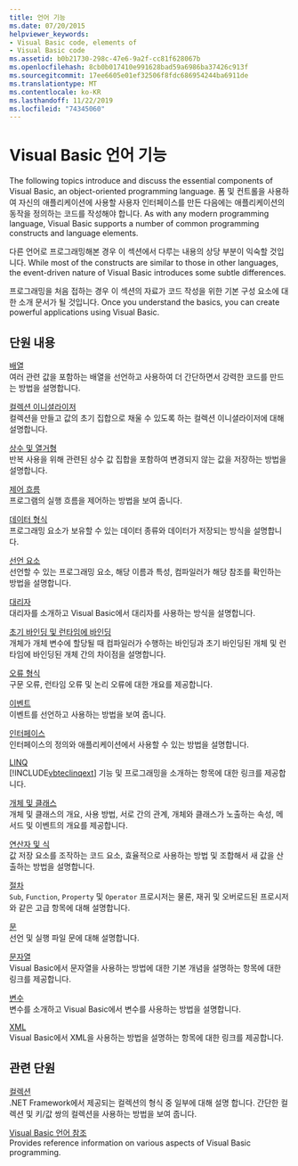 ```yaml
---
title: 언어 기능
ms.date: 07/20/2015
helpviewer_keywords:
- Visual Basic code, elements of
- Visual Basic code
ms.assetid: b0b21730-298c-47e6-9a2f-cc81f628067b
ms.openlocfilehash: 8cb0b017410e991628bad59a6986ba37426c913f
ms.sourcegitcommit: 17ee6605e01ef32506f8fdc686954244ba6911de
ms.translationtype: MT
ms.contentlocale: ko-KR
ms.lasthandoff: 11/22/2019
ms.locfileid: "74345060"
---
```

# <a name="visual-basic-language-features"></a>Visual Basic 언어 기능
The following topics introduce and discuss the essential components of Visual Basic, an object-oriented programming language. 폼 및 컨트롤을 사용하여 자신의 애플리케이션에 사용할 사용자 인터페이스를 만든 다음에는 애플리케이션의 동작을 정의하는 코드를 작성해야 합니다. As with any modern programming language, Visual Basic supports a number of common programming constructs and language elements.  
  
 다른 언어로 프로그래밍해본 경우 이 섹션에서 다루는 내용의 상당 부분이 익숙할 것입니다. While most of the constructs are similar to those in other languages, the event-driven nature of Visual Basic introduces some subtle differences.  
  
 프로그래밍을 처음 접하는 경우 이 섹션의 자료가 코드 작성을 위한 기본 구성 요소에 대한 소개 문서가 될 것입니다. Once you understand the basics, you can create powerful applications using Visual Basic.  
  
## <a name="in-this-section"></a>단원 내용  
 [배열](../../../visual-basic/programming-guide/language-features/arrays/index.md)  
 여러 관련 값을 포함하는 배열을 선언하고 사용하여 더 간단하면서 강력한 코드를 만드는 방법을 설명합니다.  
  
 [컬렉션 이니셜라이저](../../../visual-basic/programming-guide/language-features/collection-initializers/index.md)  
 컬렉션을 만들고 값의 초기 집합으로 채울 수 있도록 하는 컬렉션 이니셜라이저에 대해 설명합니다.  
  
 [상수 및 열거형](../../../visual-basic/programming-guide/language-features/constants-enums/index.md)  
 반복 사용을 위해 관련된 상수 값 집합을 포함하여 변경되지 않는 값을 저장하는 방법을 설명합니다.  
  
 [제어 흐름](../../../visual-basic/programming-guide/language-features/control-flow/index.md)  
 프로그램의 실행 흐름을 제어하는 방법을 보여 줍니다.  
  
 [데이터 형식](../../../visual-basic/programming-guide/language-features/data-types/index.md)  
 프로그래밍 요소가 보유할 수 있는 데이터 종류와 데이터가 저장되는 방식을 설명합니다.  
  
 [선언 요소](../../../visual-basic/programming-guide/language-features/declared-elements/index.md)  
 선언할 수 있는 프로그래밍 요소, 해당 이름과 특성, 컴파일러가 해당 참조를 확인하는 방법을 설명합니다.  
  
 [대리자](../../../visual-basic/programming-guide/language-features/delegates/index.md)  
 대리자를 소개하고 Visual Basic에서 대리자를 사용하는 방식을 설명합니다.  
  
 [초기 바인딩 및 런타임에 바인딩](../../../visual-basic/programming-guide/language-features/early-late-binding/index.md)  
 개체가 개체 변수에 할당될 때 컴파일러가 수행하는 바인딩과 초기 바인딩된 개체 및 런타임에 바인딩된 개체 간의 차이점을 설명합니다.  
  
 [오류 형식](../../../visual-basic/programming-guide/language-features/error-types.md)  
 구문 오류, 런타임 오류 및 논리 오류에 대한 개요를 제공합니다.  
  
 [이벤트](../../../visual-basic/programming-guide/language-features/events/index.md)  
 이벤트를 선언하고 사용하는 방법을 보여 줍니다.  
  
 [인터페이스](../../../visual-basic/programming-guide/language-features/interfaces/index.md)  
 인터페이스의 정의와 애플리케이션에서 사용할 수 있는 방법을 설명합니다.  
  
 [LINQ](../../../visual-basic/programming-guide/language-features/linq/index.md)  
 [!INCLUDE[vbteclinqext](~/includes/vbteclinqext-md.md)] 기능 및 프로그래밍을 소개하는 항목에 대한 링크를 제공합니다.  
  
 [개체 및 클래스](../../../visual-basic/programming-guide/language-features/objects-and-classes/index.md)  
 개체 및 클래스의 개요, 사용 방법, 서로 간의 관계, 개체와 클래스가 노출하는 속성, 메서드 및 이벤트의 개요를 제공합니다.  
  
 [연산자 및 식](../../../visual-basic/programming-guide/language-features/operators-and-expressions/index.md)  
 값 저장 요소를 조작하는 코드 요소, 효율적으로 사용하는 방법 및 조합해서 새 값을 산출하는 방법을 설명합니다.  
  
 [절차](../../../visual-basic/programming-guide/language-features/procedures/index.md)  
 `Sub`, `Function`, `Property` 및 `Operator` 프로시저는 물론, 재귀 및 오버로드된 프로시저와 같은 고급 항목에 대해 설명합니다.  
  
 [문](../../../visual-basic/programming-guide/language-features/statements.md)  
 선언 및 실행 파일 문에 대해 설명합니다.  
  
 [문자열](../../../visual-basic/programming-guide/language-features/strings/index.md)  
 Visual Basic에서 문자열을 사용하는 방법에 대한 기본 개념을 설명하는 항목에 대한 링크를 제공합니다.  
  
 [변수](../../../visual-basic/programming-guide/language-features/variables/index.md)  
 변수를 소개하고 Visual Basic에서 변수를 사용하는 방법을 설명합니다.  
  
 [XML](../../../visual-basic/programming-guide/language-features/xml/index.md)  
 Visual Basic에서 XML을 사용하는 방법을 설명하는 항목에 대한 링크를 제공합니다.  
  
## <a name="related-sections"></a>관련 단원

 [컬렉션](../../../visual-basic/programming-guide/concepts/collections.md)  
 .NET Framework에서 제공되는 컬렉션의 형식 중 일부에 대해 설명 합니다. 간단한 컬렉션 및 키/값 쌍의 컬렉션을 사용하는 방법을 보여 줍니다.  
  
 [Visual Basic 언어 참조](../../../visual-basic/language-reference/index.md)  
 Provides reference information on various aspects of Visual Basic programming.
